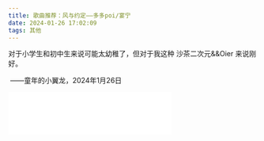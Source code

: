 ```yaml
---
title: 歌曲推荐：风与约定——多多poi/宴宁
date: 2024-01-26 17:02:09
tags: 其他
---
```


对于小学生和初中生来说可能太幼稚了，但对于我这种 沙茶二次元&&Oier 来说刚好。

​																			——童年的小翼龙，2024年1月26日



<iframe frameborder="no" border="0" marginwidth="0" marginheight="0" width=330 height=86 src="//music.163.com/outchain/player?type=2&id=1825858441&auto=1&height=66"></iframe>
